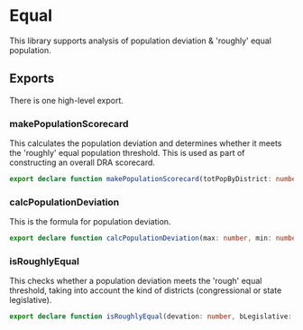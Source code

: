# Equal

This library supports analysis of population deviation & 'roughly' equal population.

## Exports

There is one high-level export.

### makePopulationScorecard

This calculates the population deviation and determines whether it meets the 'roughly' equal population threshold.
This is used as part of constructing an overall DRA scorecard.

``` TypeScript
export declare function makePopulationScorecard(totPopByDistrict: number[], targetSize: number, bLegislative: boolean, bLog: boolean = false): PopulationScorecard;
``` 

### calcPopulationDeviation

This is the formula for population deviation.

``` TypeScript
export declare function calcPopulationDeviation(max: number, min: number, targetSize: number): number;
``` 

### isRoughlyEqual

This checks whether a population deviation meets the 'rough' equal threshold,
taking into account the kind of districts (congressional or state legislative).

``` TypeScript
export declare function isRoughlyEqual(devation: number, bLegislative: boolean): boolean;
``` 
